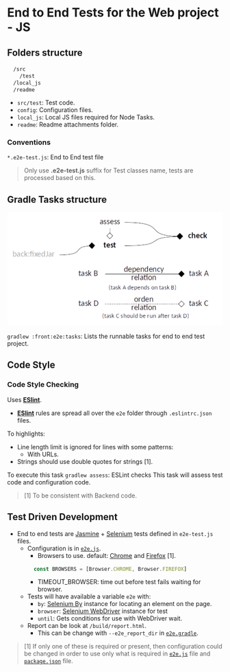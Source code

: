 # End to End Tests for the Web project - JS

## Folders structure

```
  /src
    /test
  /local_js
  /readme
```

- `src/test`: Test code.
- `config`: Configuration files.
- `local_js`: Local JS files required for Node Tasks.
- `readme`: Readme attachments folder.

### Conventions

`*.e2e-test.js`: End to End test file

> Only use **.e2e-test.js** suffix for Test classes name, tests are processed based on this.

## Gradle Tasks structure

![End to End Tests Tasks](readme/tasksDiagramsE2E.png "End to End Tests  Tasks")

`gradlew :front:e2e:tasks`: Lists the runnable tasks for end to end test project.

## Code Style

### Code Style Checking

Uses **[ESlint](https://eslint.org)**.

* **[ESlint](https://eslint.org)** rules are spread all over the `e2e` folder through `.eslintrc.json` files.

To highlights:

* Line length limit is ignored for lines with some patterns:
  * With URLs.
* Strings should use double quotes for strings [1].

To execute this task
`gradlew assess`: ESLint checks
  This task will assess test code and configuration code.

> [1] To be consistent with Backend code.

## Test Driven Development

* End to end tests are [Jasmine](https://jasmine.github.io) + [Selenium](http://www.seleniumhq.org) tests defined in `e2e-test.js` files.
  * Configuration is in [`e2e.js`](local_js/e2e.js).
    * Browsers to use. default: [Chrome](https://www.google.com/chrome/browser/desktop/) and [Firefox](https://www.mozilla.org/en-US/firefox/) [1].
    ```javascript
      const BROWSERS = [Browser.CHROME, Browser.FIREFOX]
    ```
    * TIMEOUT_BROWSER: time out before test fails waiting for browser.
  * Tests will have available a variable `e2e` with:
    * `by`: [Selenium By](https://seleniumhq.github.io/selenium/docs/api/javascript/module/selenium-webdriver/index_exports_By.html) instance for locating an element on the page.
    * `browser`: [Selenium WebDriver](https://seleniumhq.github.io/selenium/docs/api/javascript/module/selenium-webdriver/index_exports_WebDriver.html) instance for test
    * `until`: Gets conditions for use with WebDriver wait.
  * Report can be look at `/build/report.html`.
    * This can be change with `--e2e_report_dir` in [`e2e.gradle`](e2e.gradle).

> [1] If only one of these is required or present, then configuration could be changed in order to use only what is required in [`e2e.js`](local_js/e2e.js) file and [`package.json`](../package.json) file.
